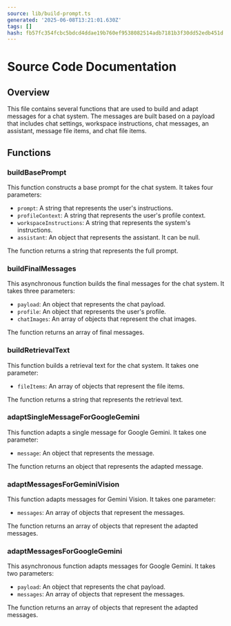 ```yaml
---
source: lib/build-prompt.ts
generated: '2025-06-08T13:21:01.630Z'
tags: []
hash: fb57fc354fcbc5bdcd4ddae19b760ef9538082514adb7181b3f30dd52edb451d
---
```

# Source Code Documentation

## Overview

This file contains several functions that are used to build and adapt messages for a chat system. The messages are built based on a payload that includes chat settings, workspace instructions, chat messages, an assistant, message file items, and chat file items.

## Functions

### buildBasePrompt

This function constructs a base prompt for the chat system. It takes four parameters:

- `prompt`: A string that represents the user's instructions.
- `profileContext`: A string that represents the user's profile context.
- `workspaceInstructions`: A string that represents the system's instructions.
- `assistant`: An object that represents the assistant. It can be null.

The function returns a string that represents the full prompt.

### buildFinalMessages

This asynchronous function builds the final messages for the chat system. It takes three parameters:

- `payload`: An object that represents the chat payload.
- `profile`: An object that represents the user's profile.
- `chatImages`: An array of objects that represent the chat images.

The function returns an array of final messages.

### buildRetrievalText

This function builds a retrieval text for the chat system. It takes one parameter:

- `fileItems`: An array of objects that represent the file items.

The function returns a string that represents the retrieval text.

### adaptSingleMessageForGoogleGemini

This function adapts a single message for Google Gemini. It takes one parameter:

- `message`: An object that represents the message.

The function returns an object that represents the adapted message.

### adaptMessagesForGeminiVision

This function adapts messages for Gemini Vision. It takes one parameter:

- `messages`: An array of objects that represent the messages.

The function returns an array of objects that represent the adapted messages.

### adaptMessagesForGoogleGemini

This asynchronous function adapts messages for Google Gemini. It takes two parameters:

- `payload`: An object that represents the chat payload.
- `messages`: An array of objects that represent the messages.

The function returns an array of objects that represent the adapted messages.
